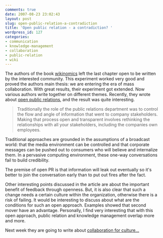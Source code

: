 ```yaml
---
comments: true
date: 2007-08-23 23:02:43
layout: post
slug: open-public-relation-a-contradiction
title: 'Open public relation - a contradiction? '
wordpress_id: 127
categories:
- communication
- knowledge-management
- collaboration
- public-relation
- wiki
---
```


The authors of the book [wikinomics](http://www.wikinomics.com/blog/) left the last chapter open to be written by the interested community. This experiment worked very good and proved the authors main thesis: we are entering the era of mass collaboration. With great results, their experiment got extended. Now various authors write together on different themes. Recently, they wrote about [open public relations](http://www.eu.socialtext.net/wikinomics/index.cgi?open_pr), and the result was quite interesting.


> Traditionally the role of the public relations department was to control the flow and angle of information that went to company stakeholders. Making that process open and transparent involves rethinking the relationships with all your stakeholders, including the companies own employees.

Traditional approaches are grounded in the assumptions of a broadcast world: that the media environment can be controlled and that corporate messages can be pushed out to consumers who will believe and internalize them. In a pervasive computing environment, these one-way conversations fail to build credibility.

The premise of open PR is that information will leak out eventually so it's better to join the conversation early than to put out fires after the fact.


Other interesting points discussed in the article are about the important benefit of feedback through openness. But, it is also clear that such a change needs a certain culture within the organization, otherwise there is a risk of failing. It would be interesting to discuss about what are the conditions for such an open approach. Examples showed that second mover have an advantage. Personally, I find very interesting that with this open approach, public relation and knowledge management overlap more and more.

Next week they are going to write about [collaboration for culture...](http://www.eu.socialtext.net/wikinomics/index.cgi?collaboration_for_culture)
